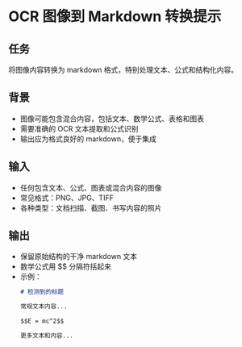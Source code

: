 # OCR 图像到 Markdown 转换提示

## 任务
将图像内容转换为 markdown 格式，特别处理文本、公式和结构化内容。

## 背景
- 图像可能包含混合内容，包括文本、数学公式、表格和图表
- 需要准确的 OCR 文本提取和公式识别
- 输出应为格式良好的 markdown，便于集成

## 输入
- 任何包含文本、公式、图表或混合内容的图像
- 常见格式：PNG、JPG、TIFF
- 各种类型：文档扫描、截图、书写内容的照片

## 输出
- 保留原始结构的干净 markdown 文本
- 数学公式用 $$ 分隔符括起来
- 示例：
    ```markdown
    # 检测到的标题

    常规文本内容...

    $$E = mc^2$$

    更多文本和内容...
    ```
